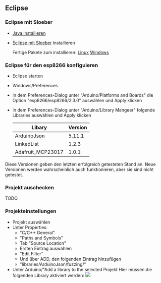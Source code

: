 ## Eclipse
### Eclipse mit Sloeber 
* [Java installieren](https://java.com/de/download/)
* [Eclipse mit Sloeber](http://eclipse.baeyens.it/) installieren

    Fertige Pakete zum installieren: [Linux](http://eclipse.baeyens.it/stable.php?OS=Linux) [Windows](http://eclipse.baeyens.it/stable.php?OS=Windows)
### Eclipse für den esp8266 konfiguieren
- Eclipse starten
- Windows/Preferences
- In dem Preferences-Dialog unter "Arduino/Platforms and Boards" die Option "esp8266/esp8266/2.3.0" auswählen und Apply klicken
- In dem Preferences-Dialog unter "Arduino/Library Mangeer" folgende Libraries auswählen und Apply klicken

	| Libary | Version |
	| ------ | ------ |
	| ArduinoJson | 5.11.1 |
	| LinkedList | 1.2.3 |
	| Adafruit_MCP23017 | 1.0.1 |
     
Diese Versionen geben den letzten erfolgreich getesteten Stand an. Neue Versionen werden wahrscheinlich auch funktionieren, aber sie sind nicht getestet.
    
### Projekt auschecken
TODO

### Projekteinstellungen
- Projekt auswählen
- Unter Properties:
	- "C/C++ General"
	- "Paths and Symbols"
	- Tab "Source Location"
	- Ersten Eintrag auswählen
	- "Edit Filter"
	- Und über ADD, den folgenden Eintrag hinzufügen
	- "libraries/ArduinoJson/fuzzing/"
- Unter Arduino/"Add a library to the selected Projekt
 	Hier müssen die folgenden Library aktiviert werden:
	![](/img/EU_Libs1.png)
